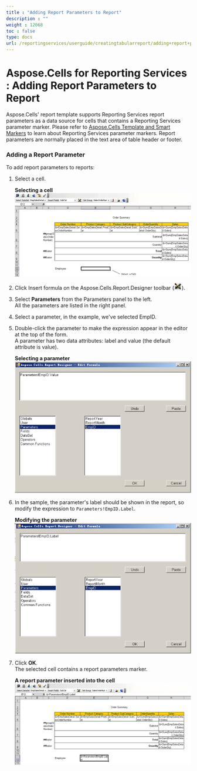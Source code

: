 ```yaml
---
title : "Adding Report Parameters to Report" 
description : "" 
weight : 12068 
toc : false
type: docs
url: /reportingservices/userguide/creatingtabularreport/adding+report+parameters+to+report/
---
```


# Aspose.Cells for Reporting Services : Adding Report Parameters to Report


Aspose.Cells' report template supports Reporting Services report parameters as a data source for cells that contains a Reporting Services parameter marker. Please refer to [Aspose.Cells Template and Smart Markers](https://docs2.aspose.com/cells/reportingservices/userguide/aspose.cells+template+and+smart+markers) to learn about Reporting Services parameter markers. Report parameters are normally placed in the text area of table header or footer.

### Adding a Report Parameter

To add report parameters to reports:

1.  Select a cell.  
      
    **Selecting a cell**  
    ![image](6193352.png)  
      
    
2.  Click Insert formula on the Aspose.Cells.Report.Designer toolbar (![image](6193351.png)).
3.  Select **Parameters** from the Parameters panel to the left.  
    All the parameters are listed in the right panel.
4.  Select a parameter, in the example, we've selected EmpID.
5.  Double-click the parameter to make the expression appear in the editor at the top of the form.  
    A parameter has two data attributes: label and value (the default attribute is value).  
      
    **Selecting a parameter**  
    ![image](6193350.png)  
      
    
6.  In the sample, the parameter's label should be shown in the report, so modify the expression to `Parameters!EmpID.Label`.  
      
    **Modifying the parameter**  
    ![image](6193349.png)  
      
    
7.  Click **OK**.  
    The selected cell contains a report parameters marker.  
      
    **A report parameter inserted into the cell**  
    ![image](6193348.png)

